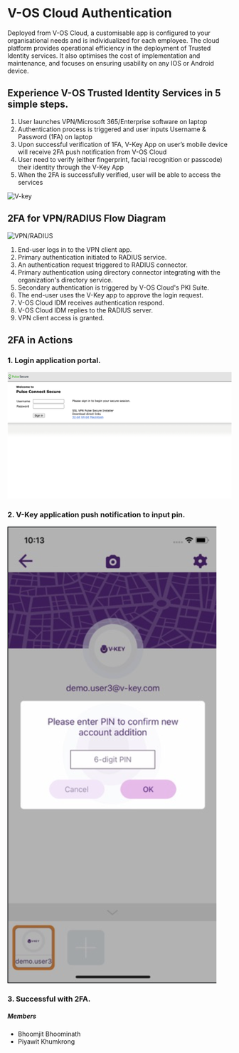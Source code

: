 # V-OS Cloud Authentication
<p>Deployed from V-OS Cloud, a customisable app is configured to your organisational needs
and is individualized for each employee. The cloud platform provides operational efficiency
in the deployment of Trusted Identity services. It also optimises the cost of implementation
and maintenance, and focuses on ensuring usability on any IOS or Android device.</p>

## Experience V-OS Trusted Identity Services in 5 simple steps.
1. User launches VPN/Microsoft 365/Enterprise software on laptop
2. Authentication process is triggered and user inputs Username & Password (1FA) on laptop
3. Upon successful verification of 1FA, V-Key App on user’s mobile device will receive 2FA
push notification from V-OS Cloud
4. User need to verify (either fingerprint, facial recognition or passcode) their identity
through the V-Key App
5. When the 2FA is successfully verified, user will be able to access the services

![V-key](https://www.v-key.com/wp-content/uploads/2019/07/Layman-Terms-V-Key-2FA-copy.jpg)


## 2FA for VPN/RADIUS Flow Diagram
![VPN/RADIUS](https://cloud.v-key.com/assets/docs/static/img/f447b8860e9e9de9326977bad7c2b415.png)

1. End-user logs in to the VPN client app.
1. Primary authentication initiated to RADIUS service.
1. An authentication request triggered to RADIUS connector.
1. Primary authentication using directory connector integrating with the organization's directory service.
1. Secondary authentication is triggered by V-OS Cloud's PKI Suite.
1. The end-user uses the V-Key app to approve the login request.
1. V-OS Cloud IDM receives authentication respond.
1. V-OS Cloud IDM replies to the RADIUS server.
1. VPN client access is granted.

## 2FA in Actions

### 1. Login application portal.
![PulseSecure](/images/pulse-secure.png)

### 2. V-Key application push notification to input pin.
![V-Key](/images/v-key.png)

### 3. Successful with 2FA.


##### Members
- Bhoomjit Bhoominath
- Piyawit Khumkrong
